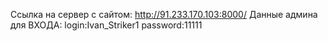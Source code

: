 Ссылка на сервер с сайтом: http://91.233.170.103:8000/
Данные админа для ВХОДА:
login:Ivan_Striker1
password:11111

